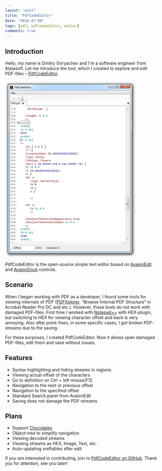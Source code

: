 ```yaml
---
layout: "post"
title: "PdfCodeEditor"
date: "2016-07-08"
tags: [pdf, pdfcodeeditor, editor]
comments: true
---
```

## Introduction

Hello, my name is Dmitry Goryachev and I'm a software engineer from Atalasoft. 
Let me introduce the tool, which I created to explore and edit PDF-files – [PdfCodeEditor](https://github.com/gdv1811/PdfCodeEditor).
<!--more-->
![PdfCodeEditor GUI](/images/2016/07/pdfcodeeditor-gui.png)

PdfCodeEditor is the open-source simple text editor based on [AvalonEdit](http://avalonedit.net/) and [AvalonDock](https://avalondock.codeplex.com/) controls.

## Scenario

When I began working with PDF as a developer, I found some tools for viewing internals of PDF ([PDFXplorer](http://www.o2sol.com/pdfxplorer/overview.htm), “Browse Internal PDF Structure” in Acrobat Reader Pro DC and etc.). However, these tools do not work with damaged PDF-files. 
First time I worked with [Notepad++](https://notepad-plus-plus.org/) with HEX-plugin, but switching to HEX for viewing character offset and back is very annoying. Also after point-fixes, in some specific cases, I got broken PDF-streams due to the saving. 

For these purposes, I created PdfCodeEditor. Now it allows open damaged PDF-files, edit them and save without issues.

## Features

 * Syntax highlighting and hiding streams in regions
 * Viewing actual offset of the characters
 * Go to definition on Ctrl + left mouse/F12
 * Navigation to the next or previous offset
 * Navigation to the specified offset
 * Standard Search panel from AvalonEdit
 * Saving does not damage the PDF-streams

## Plans

 * Support [Chocolatey](https://chocolatey.org/)
 * Object-tree to simplify navigation
 * Viewing decoded streams
 * Viewing streams as HEX, Image, Text, etc.
 * Auto-updating xreftables after edit

If you are interested in contributing, join to [PdfCodeEditor on GitHub](https://github.com/gdv1811/PdfCodeEditor).
Thank you for attention, see you later!